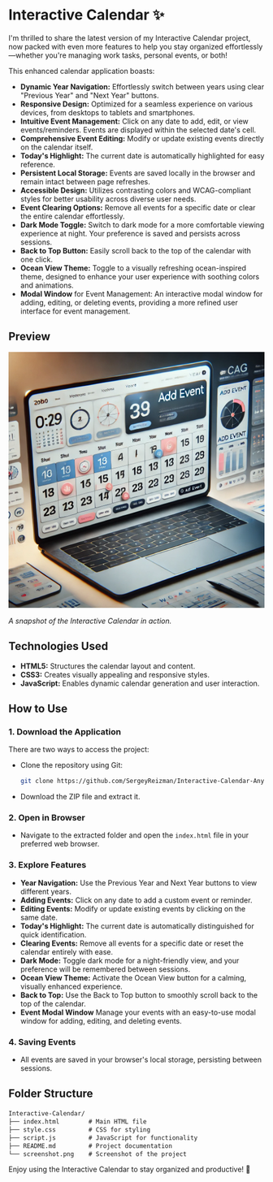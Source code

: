 # Interactive Calendar ✨

I'm thrilled to share the latest version of my Interactive Calendar project, now packed with even more features to help you stay organized effortlessly—whether you're managing work tasks, personal events, or both!

This enhanced calendar application boasts:

- **Dynamic Year Navigation:** Effortlessly switch between years using clear "Previous Year" and "Next Year" buttons.
- **Responsive Design:** Optimized for a seamless experience on various devices, from desktops to tablets and smartphones.
- **Intuitive Event Management:** Click on any date to add, edit, or view events/reminders. Events are displayed within the selected date's cell.
- **Comprehensive Event Editing:** Modify or update existing events directly on the calendar itself.
- **Today's Highlight:** The current date is automatically highlighted for easy reference.
- **Persistent Local Storage:** Events are saved locally in the browser and remain intact between page refreshes.
- **Accessible Design:** Utilizes contrasting colors and WCAG-compliant styles for better usability across diverse user needs.
- **Event Clearing Options:** Remove all events for a specific date or clear the entire calendar effortlessly.
- **Dark Mode Toggle:** Switch to dark mode for a more comfortable viewing experience at night. Your preference is saved and persists across sessions.
- **Back to Top Button:** Easily scroll back to the top of the calendar with one click.
- **Ocean View Theme:** Toggle to a visually refreshing ocean-inspired theme, designed to enhance your user experience with soothing colors and animations.
- **Modal Window** for Event Management: An interactive modal window for adding, editing, or deleting events, providing a more refined user interface for event management.

## Preview

![Interactive Calendar Screenshot](screenshot.png)

*A snapshot of the Interactive Calendar in action.*

## Technologies Used

- **HTML5:** Structures the calendar layout and content.
- **CSS3:** Creates visually appealing and responsive styles.
- **JavaScript:** Enables dynamic calendar generation and user interaction.

## How to Use

### 1. **Download the Application**

There are two ways to access the project:

- Clone the repository using Git:

  ```bash
  git clone https://github.com/SergeyReizman/Interactive-Calendar-Any-Year.git
  ```

- Download the ZIP file and extract it.

### 2. **Open in Browser**

- Navigate to the extracted folder and open the `index.html` file in your preferred web browser.

### 3. **Explore Features**

- **Year Navigation:** Use the Previous Year and Next Year buttons to view different years.
- **Adding Events:** Click on any date to add a custom event or reminder.
- **Editing Events:** Modify or update existing events by clicking on the same date.
- **Today's Highlight:** The current date is automatically distinguished for quick identification.
- **Clearing Events:** Remove all events for a specific date or reset the calendar entirely with ease.
- **Dark Mode:** Toggle dark mode for a night-friendly view, and your preference will be remembered between sessions.
- **Ocean View Theme:** Activate the Ocean View button for a calming, visually enhanced experience.
- **Back to Top:** Use the Back to Top button to smoothly scroll back to the top of the calendar.
- **Event Modal Window** Manage your events with an easy-to-use modal window for adding, editing, and deleting events.

### 4. **Saving Events**

- All events are saved in your browser's local storage, persisting between sessions.

## Folder Structure

```
Interactive-Calendar/
├── index.html        # Main HTML file
├── style.css         # CSS for styling
├── script.js         # JavaScript for functionality
├── README.md         # Project documentation
└── screenshot.png    # Screenshot of the project
```

Enjoy using the Interactive Calendar to stay organized and productive! 🚀

